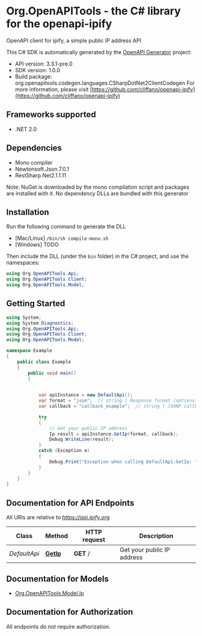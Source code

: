 # Org.OpenAPITools - the C# library for the openapi-ipify

OpenAPI client for ipify, a simple public IP address API

This C# SDK is automatically generated by the [OpenAPI Generator](https://openapi-generator.tech) project:

- API version: 3.3.1-pre.0
- SDK version: 1.0.0
- Build package: org.openapitools.codegen.languages.CSharpDotNet2ClientCodegen
    For more information, please visit [https://github.com/cliffano/openapi-ipify](https://github.com/cliffano/openapi-ipify)

<a name="frameworks-supported"></a>
## Frameworks supported
- .NET 2.0

<a name="dependencies"></a>
## Dependencies
- Mono compiler
- Newtonsoft.Json.7.0.1
- RestSharp.Net2.1.1.11

Note: NuGet is downloaded by the mono compilation script and packages are installed with it. No dependency DLLs are bundled with this generator

<a name="installation"></a>
## Installation
Run the following command to generate the DLL
- [Mac/Linux] `/bin/sh compile-mono.sh`
- [Windows] TODO

Then include the DLL (under the `bin` folder) in the C# project, and use the namespaces:
```csharp
using Org.OpenAPITools.Api;
using Org.OpenAPITools.Client;
using Org.OpenAPITools.Model;
```
<a name="getting-started"></a>
## Getting Started

```csharp
using System;
using System.Diagnostics;
using Org.OpenAPITools.Api;
using Org.OpenAPITools.Client;
using Org.OpenAPITools.Model;

namespace Example
{
    public class Example
    {
        public void main()
        {
            

            var apiInstance = new DefaultApi();
            var format = "json";  // string | Response format (optional) 
            var callback = "callback_example";  // string | JSONP callback function name (optional) 

            try
            {
                // Get your public IP address
                Ip result = apiInstance.GetIp(format, callback);
                Debug.WriteLine(result);
            }
            catch (Exception e)
            {
                Debug.Print("Exception when calling DefaultApi.GetIp: " + e.Message );
            }
        }
    }
}
```

<a name="documentation-for-api-endpoints"></a>
## Documentation for API Endpoints

All URIs are relative to *https://api.ipify.org*

Class | Method | HTTP request | Description
------------ | ------------- | ------------- | -------------
*DefaultApi* | [**GetIp**](docs/DefaultApi.md#getip) | **GET** / | Get your public IP address


<a name="documentation-for-models"></a>
## Documentation for Models

 - [Org.OpenAPITools.Model.Ip](docs/Ip.md)


<a name="documentation-for-authorization"></a>
## Documentation for Authorization

All endpoints do not require authorization.
